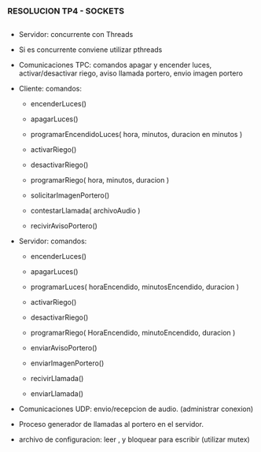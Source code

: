 ### RESOLUCION TP4 - SOCKETS

## 

* Servidor: concurrente con Threads

* Si es concurrente conviene utilizar pthreads

* Comunicaciones TPC: comandos apagar y encender luces, activar/desactivar riego, aviso llamada portero, envio imagen portero

* Cliente:
comandos:
   - encenderLuces()
   - apagarLuces()
  - programarEncendidoLuces( hora, minutos, duracion en minutos )
  
  - activarRiego()
  - desactivarRiego()
  - programarRiego( hora, minutos, duracion )
  - solicitarImagenPortero()
  - contestarLlamada( archivoAudio )
  - recivirAvisoPortero()
  

* Servidor:
comandos:
    - encenderLuces()
    - apagarLuces()
    - programarLuces( horaEncendido, minutosEncendido, duracion )
    
    - activarRiego()
    - desactivarRiego()
    - programarRiego( HoraEncendido, minutoEncendido, duracion )

    - enviarAvisoPortero()
    - enviarImagenPortero()
    - recivirLlamada()
    - enviarLlamada()

* Comunicaciones UDP: envio/recepcion de audio. (administrar conexion)

* Proceso generador de llamadas al portero en el servidor.

* archivo de configuracion: leer , y bloquear para escribir (utilizar mutex)


